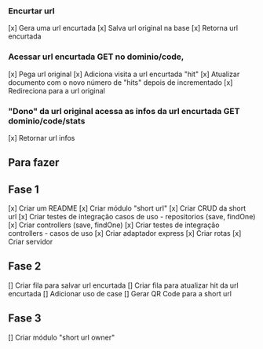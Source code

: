 ### Encurtar url

[x] Gera uma url encurtada
[x] Salva url original na base
[x] Retorna url encurtada

### Acessar url encurtada GET no dominio/code,

[x] Pega url original
[x] Adiciona visita a url encurtada "hit"
[x] Atualizar documento com o novo número de "hits" depois de incrementado
[x] Redireciona para a url original

### "Dono" da url original acessa as infos da url encurtada GET dominio/code/stats

[x] Retornar url infos

## Para fazer

## Fase 1

[x] Criar um README
[x] Criar módulo "short url"
[x] Criar CRUD da short url
[x] Criar testes de integração casos de uso - repositorios (save, findOne)
[x] Criar controllers (save, findOne)
[x] Criar testes de integração controllers - casos de uso
[x] Criar adaptador express
[x] Criar rotas
[x] Criar servidor

## Fase 2

[] Criar fila para salvar url encurtada
[] Criar fila para atualizar hit da url encurtada
[] Adicionar uso de case
[] Gerar QR Code para a short url

## Fase 3

[] Criar módulo "short url owner"
